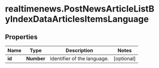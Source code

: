 # realtimenews.PostNewsArticleListByIndexDataArticlesItemsLanguage

## Properties

Name | Type | Description | Notes
------------ | ------------- | ------------- | -------------
**id** | **Number** | Identifier of the language. | [optional] 


